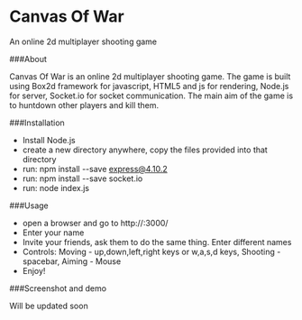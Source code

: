 # Canvas Of War
An online 2d multiplayer shooting game

###About

Canvas Of War is an online 2d multiplayer shooting game. The game is built using Box2d framework for javascript, HTML5 and js for rendering, Node.js for server, Socket.io for socket communication. The main aim of the game is to huntdown other players and kill them.

###Installation

- Install Node.js
- create a new directory anywhere, copy the files provided into that directory
- run: npm install --save express@4.10.2
- run: npm install --save socket.io
- run: node index.js

###Usage

- open a browser and go to http://<server-ip>:3000/
- Enter your name
- Invite your friends, ask them to do the same thing. Enter different names
- Controls: Moving   - up,down,left,right keys or w,a,s,d keys,
			Shooting - spacebar,
			Aiming   - Mouse
- Enjoy!

###Screenshot and demo

Will be updated soon